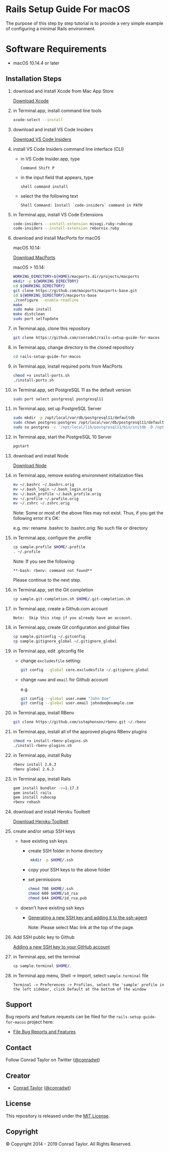 # Rails Setup Guide For macOS

The purpose of this step by step tutorial is to provide a very simple example of configuring a minimal Rails environment.

# Software Requirements

- macOS 10.14.4 or later

## Installation Steps

1.  download and install Xcode from Mac App Store

    [Download Xcode](https://itunes.apple.com/us/app/xcode/id497799835?mt=12#)

2.  in Terminal.app, install command line tools

    ```bash
    xcode-select --install
    ```

3.  download and install VS Code Insiders

    [Download VS Code Insiders](https://code.visualstudio.com/docs/?dv=osx&build=insiders)

4.  install VS Code Insiders command line interface (CLI)

    - in VS Code Insider.app, type

      ```text
      Command Shift P
      ```

    - in the input field that appears, type

      ```text
      shell command install
      ```

    - select the the following text

      ```text
      Shell Command: Install `code-insiders` command in PATH
      ```

5.  in Terminal.app, install VS Code Extensions

    ```bash
    code-insiders --install-extension misogi.ruby-rubocop
    code-insiders --install-extension rebornix.ruby
    ```

6.  download and install MacPorts for macOS

    macOS 10.14:

    [Download MacPorts](https://distfiles.macports.org/MacPorts/MacPorts-2.5.4-10.14-Mojave.pkg)

    macOS > 10.14:

    ```bash
    WORKING_DIRECTORY=${HOME}/macports.dir/projects/macports
    mkdir -p ${WORKING_DIRECTORY}
    cd ${WORKING_DIRECTORY}
    git clone https://github.com/macports/macports-base.git
    cd ${WORKING_DIRECTORY}/macports-base
    ./configure --enable-readline
    make
    sudo make install
    make distclean
    sudo port selfupdate
    ```

7.  in Terminal.app, clone this repository

    ```bash
    git clone https://github.com/conradwt/rails-setup-guide-for-macos
    ```

8.  in Terminal.app, change directory to the cloned repository

    ```bash
    cd rails-setup-guide-for-macos
    ```

9.  in Terminal.app, install required ports from MacPorts

    ```bash
    chmod +x install-ports.sh
    ./install-ports.sh
    ```

10. in Terminal.app, set PostgreSQL 11 as the default version

    ```bash
    sudo port select postgresql postgresql11
    ```

11. in Terminal.app, set up PostgreSQL Server


    ```bash
    sudo mkdir -p /opt/local/var/db/postgresql11/defaultdb
    sudo chown postgres:postgres /opt/local/var/db/postgresql11/defaultdb
    sudo su postgres -c '/opt/local/lib/postgresql11/bin/initdb -D /opt/local/var/db/postgresql11/defaultdb'
    ```

12. in Terminal.app, start the PostgreSQL 10 Server

    ```bash
    pgstart
    ```

13. download and install Node

    [Download Node](https://nodejs.org/dist/v11.14.0/node-v11.14.0.pkg)

14. in Terminal.app, remove existing environment initialization files

    ```bash
    mv ~/.bashrc ~/.bashrc.orig
    mv ~/.bash_login ~/.bash_login.orig
    mv ~/.bash_profile ~/.bash_profile.orig
    mv ~/.profile ~/.profile.orig
    mv ~/.zshrc ~/.zshrc.orig
    ```

    Note: Some or most of the above files may not exist. Thus, if you get the
    following error it's OK:

    e.g. mv: rename .bashrc to .bashrc.orig: No such file or directory

15. in Terminal.app, configure the .profile

    ```bash
    cp sample.profile $HOME/.profile
    . ~/.profile
    ```

    Note: If you see the following:

    ```text
    **-bash: rbenv: command not found**
    ```

    Please continue to the next step.

16. in Terminal.app, set the Git completion

    ```bash
    cp sample.git-completion.sh $HOME/.git-completion.sh
    ```

17. in Terminal.app, create a Github.com account

    ```text
    Note:  Skip this step if you already have an account.
    ```

18. in Terminal.app, create Git configuration and global files

    ```bash
    cp sample.gitconfig ~/.gitconfig
    cp sample.gitignore_global ~/.gitignore_global
    ```

19. in Terminal.app, edit .gitconfig file

    - change `excludesfile` setting:

      ```bash
      git config --global core.excludesfile ~/.gitignore_global
      ```

    - change `name` and `email` for Github account

      e.g.

      ```bash
      git config --global user.name "John Doe"
      git config --global user.email johndoe@example.com
      ```

20. in Terminal.app, install RBenv

    ```bash
    git clone https://github.com/sstephenson/rbenv.git ~/.rbenv
    ```

21. in Terminal.app, install all of the approved plugins RBenv plugins

    ```bash
    chmod +x install-rbenv-plugins.sh
    ./install-rbenv-plugins.sh
    ```

22. in Terminal.app, install Ruby

    ```bash
    rbenv install 2.6.3
    rbenv global 2.6.3
    ```

23. in Terminal.app, install Rails

    ```bash
    gem install bundler -v=1.17.3
    gem install rails
    gem install rubocop
    rbenv rehash
    ```

24. download and install Heroku Toolbelt

    [Download Heroku Toolbelt](https://toolbelt.heroku.com)

25. create and/or setup SSH keys

    - have existing ssh keys

      - create SSH folder in home directory

        ```bash
         mkdir -p $HOME/.ssh
        ```

      - copy your SSH keys to the above folder

      - set permissions

        ```bash
        chmod 700 $HOME/.ssh
        chmod 600 $HOME/id_rsa
        chmod 644 $HOME/id_rsa.pub
        ```

    - doesn't have existing ssh keys

      - [Generating a new SSH key and adding it to the ssh-agent](https://help.github.com/en/articles/generating-a-new-ssh-key-and-adding-it-to-the-ssh-agent)

        Note: Please select Mac link at the top of the page.

26. Add SSH public key to Github

    [Adding a new SSH key to your GitHub account](https://help.github.com/en/articles/adding-a-new-ssh-key-to-your-github-account)

27. in Terminal.app, set the terminal

    ```bash
    cp sample.terminal $HOME/.
    ```

28. in Terminal.app menu, Shell -> Import, select `sample.terminal` file

    ```text
    Terminal -> Preferences -> Profiles, select the 'sample' profile in the left sidebar, click Default at the bottom of the window
    ```

## Support

Bug reports and feature requests can be filed for the `rails-setup-guide-for-macos` project here:

- [File Bug Reports and Features](https://github.com/conradwt/rails-setup-guide-for-macos/issues)

## Contact

Follow Conrad Taylor on Twitter ([@conradwt](https://twitter.com/conradwt))

## Creator

- [Conrad Taylor](http://github.com/conradwt) ([@conradwt](https://twitter.com/conradwt))

## License

This repository is released under the [MIT License](http://www.opensource.org/licenses/MIT).

## Copyright

&copy; Copyright 2014 - 2019 Conrad Taylor. All Rights Reserved.

